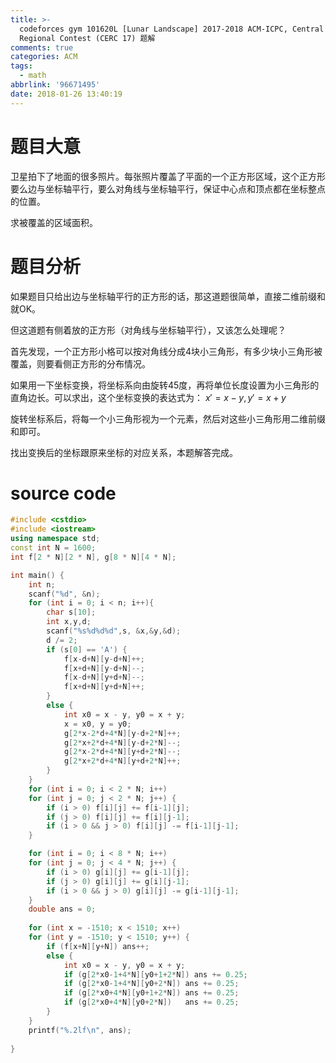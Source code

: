 ```yaml
---
title: >-
  codeforces gym 101620L [Lunar Landscape] 2017-2018 ACM-ICPC, Central Europe
  Regional Contest (CERC 17) 题解
comments: true
categories: ACM
tags:
  - math
abbrlink: '96671495'
date: 2018-01-26 13:40:19
---
```


# 题目大意
卫星拍下了地面的很多照片。每张照片覆盖了平面的一个正方形区域，这个正方形要么边与坐标轴平行，要么对角线与坐标轴平行，保证中心点和顶点都在坐标整点的位置。

求被覆盖的区域面积。


<!-- more -->


# 题目分析

如果题目只给出边与坐标轴平行的正方形的话，那这道题很简单，直接二维前缀和就OK。

但这道题有侧着放的正方形（对角线与坐标轴平行），又该怎么处理呢？

首先发现，一个正方形小格可以按对角线分成4块小三角形，有多少块小三角形被覆盖，则要看侧正方形的分布情况。

如果用一下坐标变换，将坐标系向由旋转45度，再将单位长度设置为小三角形的直角边长。可以求出，这个坐标变换的表达式为：
$x'=x-y,y'=x+y$

旋转坐标系后，将每一个小三角形视为一个元素，然后对这些小三角形用二维前缀和即可。

找出变换后的坐标跟原来坐标的对应关系，本题解答完成。

# source code
```c++
#include <cstdio>
#include <iostream>
using namespace std;
const int N = 1600;
int f[2 * N][2 * N], g[8 * N][4 * N];

int main() {
    int n;
    scanf("%d", &n);
    for (int i = 0; i < n; i++){
        char s[10];
        int x,y,d;
        scanf("%s%d%d%d",s, &x,&y,&d);
        d /= 2;
        if (s[0] == 'A') {
            f[x-d+N][y-d+N]++;
            f[x+d+N][y-d+N]--;
            f[x-d+N][y+d+N]--;
            f[x+d+N][y+d+N]++;
        }
        else {
            int x0 = x - y, y0 = x + y;
            x = x0, y = y0;
            g[2*x-2*d+4*N][y-d+2*N]++;
            g[2*x+2*d+4*N][y-d+2*N]--;
            g[2*x-2*d+4*N][y+d+2*N]--;
            g[2*x+2*d+4*N][y+d+2*N]++;
        }
    }
    for (int i = 0; i < 2 * N; i++)
    for (int j = 0; j < 2 * N; j++) {
        if (i > 0) f[i][j] += f[i-1][j];
        if (j > 0) f[i][j] += f[i][j-1];
        if (i > 0 && j > 0) f[i][j] -= f[i-1][j-1];
    }

    for (int i = 0; i < 8 * N; i++)
    for (int j = 0; j < 4 * N; j++) {
        if (i > 0) g[i][j] += g[i-1][j];
        if (j > 0) g[i][j] += g[i][j-1];
        if (i > 0 && j > 0) g[i][j] -= g[i-1][j-1];
    }
    double ans = 0;
  
    for (int x = -1510; x < 1510; x++)
    for (int y = -1510; y < 1510; y++) {
        if (f[x+N][y+N]) ans++;
        else {
            int x0 = x - y, y0 = x + y;
            if (g[2*x0-1+4*N][y0+1+2*N]) ans += 0.25;
            if (g[2*x0-1+4*N][y0+2*N]) ans += 0.25;
            if (g[2*x0+4*N][y0+1+2*N]) ans += 0.25;
            if (g[2*x0+4*N][y0+2*N])   ans += 0.25;
        }
    }
    printf("%.2lf\n", ans);
    
}

```
